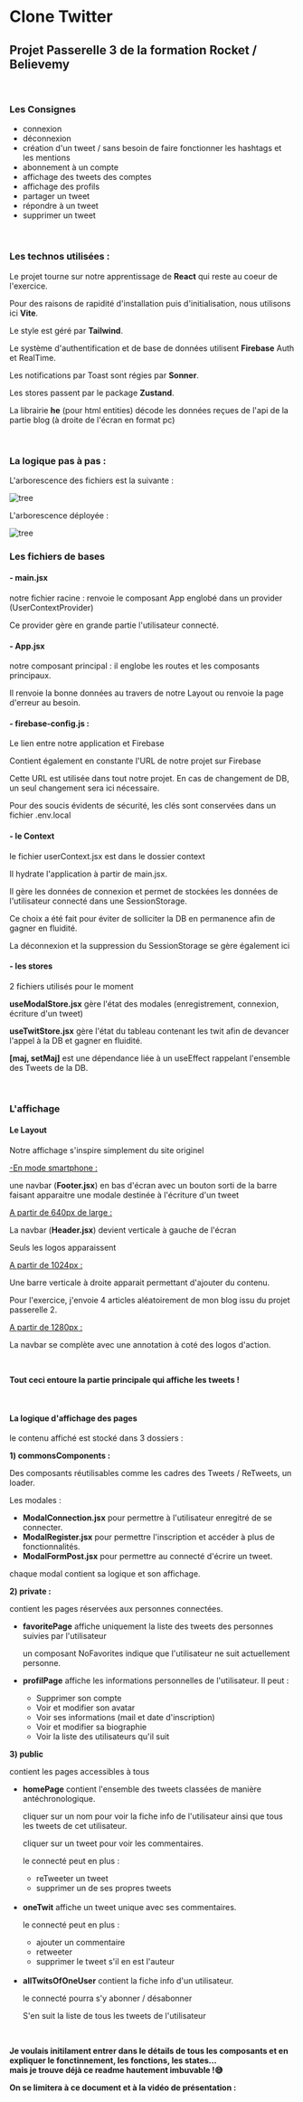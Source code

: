    <h1>Clone Twitter</h1>
    <h2>Projet Passerelle 3 de la formation Rocket / Believemy</h2>
    <br />
    <h3>Les Consignes</h3>
    <ul>
      <li>connexion</li>
      <li>déconnexion</li>
      <li>
        création d'un tweet / sans besoin de faire fonctionner les hashtags et
        les mentions
      </li>
      <li>abonnement à un compte</li>
      <li>affichage des tweets des comptes</li>
      <li>affichage des profils</li>
      <li>partager un tweet</li>
      <li>répondre à un tweet</li>
      <li>supprimer un tweet</li>
    </ul>
    <br />
    <h3>Les technos utilisées :</h3>
    <p>
      Le projet tourne sur notre apprentissage de <b>React</b> qui reste au
      coeur de l'exercice.
    </p>
    <p>
      Pour des raisons de rapidité d'installation puis d'initialisation, nous
      utilisons ici <b>Vite</b>.
    </p>
    <p>Le style est géré par <b>Tailwind</b>.</p>
    <p>
      Le système d'authentification et de base de données utilisent
      <b>Firebase</b> Auth et RealTime.
    </p>
    <p>Les notifications par Toast sont régies par <b>Sonner</b>.</p>
    <p>Les stores passent par le package <b>Zustand</b>.</p>
    <p>
      La librairie <b>he</b> (pour html entities) décode les données reçues de
      l'api de la partie blog (à droite de l'écran en format pc)
    </p>
    <br />
    <h3>La logique pas à pas :</h3>
    <p>L'arborescence des fichiers est la suivante :</p>
    <img
      src="https://mycloud.barpat.fun/public/assets/Images/bureautique/DocCloneTwitter/tree-condensed.png"
      alt="tree"
    />
    <br />
    <p>L'arborescence déployée :</p>
    <img
      src="https://mycloud.barpat.fun/public/assets/Images/bureautique/DocCloneTwitter/tree.png"
      alt="tree"
    />
    <br />
    <h3>Les fichiers de bases</h3>
    <h4>- main.jsx</h4>
    <p>
      notre fichier racine : renvoie le composant App englobé dans un provider
      (UserContextProvider)
    </p>
    <p>Ce provider gère en grande partie l'utilisateur connecté.</p>
    <h4>- App.jsx</h4>
    <p>
      notre composant principal : il englobe les routes et les composants
      principaux.
    </p>
    <p>
      Il renvoie la bonne données au travers de notre Layout ou renvoie la page
      d'erreur au besoin.
    </p>
    <h4>- firebase-config.js :</h4>
    <p>Le lien entre notre application et Firebase</p>
    <p>Contient également en constante l'URL de notre projet sur Firebase</p>
    <p>
      Cette URL est utilisée dans tout notre projet. En cas de changement de DB,
      un seul changement sera ici nécessaire.
    </p>
    <p>
      Pour des soucis évidents de sécurité, les clés sont conservées dans un
      fichier .env.local
    </p>
    <h4>- le Context</h4>
    <p>le fichier userContext.jsx est dans le dossier context</p>
    <p>Il hydrate l'application à partir de main.jsx.</p>
    <p>
      Il gère les données de connexion et permet de stockées les données de
      l'utilisateur connecté dans une SessionStorage.
    </p>
    <p>
      Ce choix a été fait pour éviter de solliciter la DB en permanence afin de
      gagner en fluidité.
    </p>
    <p>
      La déconnexion et la suppression du SessionStorage se gère également ici
    </p>
    <h4>- les stores</h4>
    <p>2 fichiers utilisés pour le moment</p>
    <p>
      <b>useModalStore.jsx</b> gère l'état des modales (enregistrement,
      connexion, écriture d'un tweet)
    </p>
    <p>
      <b>useTwitStore.jsx</b> gère l'état du tableau contenant les twit afin de
      devancer l'appel à la DB et gagner en fluidité.
    </p>
    <p>
      <b>[maj, setMaj]</b> est une dépendance liée à un useEffect rappelant
      l'ensemble des Tweets de la DB.
    </p>
    <br />
    <h3>L'affichage</h3>
    <h4>Le Layout</h4>
    <p>Notre affichage s'inspire simplement du site originel</p>
    <p><u>-En mode smartphone :</u></p>
    <p>
      une navbar (<b>Footer.jsx</b>) en bas d'écran avec un bouton sorti de la
      barre faisant apparaitre une modale destinée à l'écriture d'un tweet
    </p>
    <p><u>A partir de 640px de large :</u></p>
    <p>La navbar (<b>Header.jsx</b>) devient verticale à gauche de l'écran</p>
    <p>Seuls les logos apparaissent</p>
    <p><u>A partir de 1024px :</u></p>
    <p>
      Une barre verticale à droite apparait permettant d'ajouter du contenu.
    </p>
    <p>
      Pour l'exercice, j'envoie 4 articles aléatoirement de mon blog issu du
      projet passerelle 2.
    </p>
    <p><u>A partir de 1280px :</u></p>
    <p>La navbar se complète avec une annotation à coté des logos d'action.</p>
    <br />
    <p>
      <b>Tout ceci entoure la partie principale qui affiche les tweets !</b>
    </p>
    <br />
    <h4>La logique d'affichage des pages</h4>
    <p>le contenu affiché est stocké dans 3 dossiers :</p>
    <p><b>1) commonsComponents :</b></p>
    <p>
      Des composants réutilisables comme les cadres des Tweets / ReTweets, un
      loader.
    </p>
    <p>Les modales :</p>
    <ul>
      <li>
        <b>ModalConnection.jsx</b> pour permettre à l'utilisateur enregitré de
        se connecter.
      </li>
      <li>
        <b>ModalRegister.jsx</b> pour permettre l'inscription et accéder à plus
        de fonctionnalités.
      </li>
      <li>
        <b>ModalFormPost.jsx</b> pour permettre au connecté d'écrire un tweet.
      </li>
    </ul>
    chaque modal contient sa logique et son affichage.
    <p><b>2) private :</b></p>
    <p>contient les pages réservées aux personnes connectées.</p>
    <ul>
      <li>
        <b>favoritePage</b> affiche uniquement la liste des tweets des personnes
        suivies par l'utilisateur
      </li>
      <p>
        un composant NoFavorites indique que l'utilisateur ne suit actuellement
        personne.
      </p>
      <li>
        <b>profilPage</b> affiche les informations personnelles de
        l'utilisateur. Il peut :
      </li>
      <ul>
        <li>Supprimer son compte</li>
        <li>Voir et modifier son avatar</li>
        <li>Voir ses informations (mail et date d'inscription)</li>
        <li>Voir et modifier sa biographie</li>
        <li>Voir la liste des utilisateurs qu'il suit</li>
      </ul>
    </ul>
    <p><b>3) public</b></p>
    <p>contient les pages accessibles à tous</p>
    <ul>
      <li>
        <b>homePage</b> contient l'ensemble des tweets classées de manière
        antéchronologique.
      </li>
      <p>
        cliquer sur un nom pour voir la fiche info de l'utilisateur ainsi que
        tous les tweets de cet utilisateur.
      </p>
      <p>cliquer sur un tweet pour voir les commentaires.</p>
      <p>le connecté peut en plus :</p>
      <ul>
        <li>reTweeter un tweet</li>
        <li>supprimer un de ses propres tweets</li>
      </ul>
      <br>
      <li><b>oneTwit</b> affiche un tweet unique avec ses commentaires.</li>
      <p>le connecté peut en plus :</p>
      <ul>
        <li>ajouter un commentaire</li>
        <li>retweeter</li>
        <li>supprimer le tweet s'il en est l'auteur</li>
      </ul>
      <br>
      <li><b>allTwitsOfOneUser</b> contient la fiche info d'un utilisateur.</li>
      <p>le connecté pourra s'y abonner / désabonner</p>
      <p>S'en suit la liste de tous les tweets de l'utilisateur</p>
    </ul>
    <br>
    <p><b>Je voulais initilament entrer dans le détails de tous les composants et en expliquer le fonctinnement, les fonctions, les states... <br>mais je trouve déjà ce readme hautement imbuvable !😅</b></p>
    <p><b>On se limitera à ce document et à la vidéo de présentation :</b></p>
